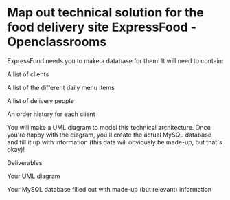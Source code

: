 # Map out technical solution for the food delivery site ExpressFood - Openclassrooms
ExpressFood needs you to make a database for them! It will need to contain: 

A list of clients

A list of the different daily menu items

A list of delivery people

An order history for each client

You will make a UML diagram to model this technical architecture. Once you're happy with the diagram, you'll create the actual MySQL database and fill it up with information (this data will obviously be made-up, but that's okay)!

Deliverables

Your UML diagram

Your MySQL database filled out with made-up (but relevant) information 
